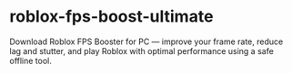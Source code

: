 # roblox-fps-boost-ultimate
Download Roblox FPS Booster for PC — improve your frame rate, reduce lag and stutter, and play Roblox with optimal performance using a safe offline tool.
